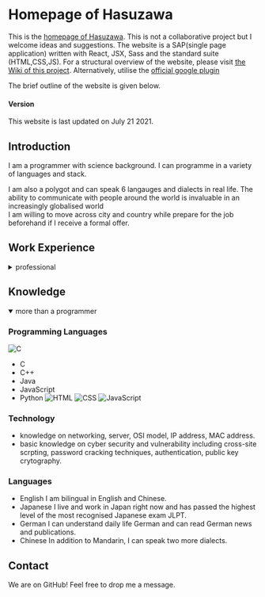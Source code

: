 # Homepage of Hasuzawa
This is the [homepage of Hasuzawa](). This is not a collaborative project but I welcome ideas and suggestions.
The website is a SAP(single page application) written with React, JSX, Sass and the standard suite (HTML,CSS,JS).
For a structural overview of the website, please visit [the Wiki of this project](https://github.com/Hasuzawa/homepage/wiki/Overview).
Alternatively, utilise the [official google plugin](https://chrome.google.com/webstore/detail/react-developer-tools/fmkadmapgofadopljbjfkapdkoienihi)

The brief outline of the website is given below.

#### Version
This website is last updated on July 21 2021.

## Introduction
I am a programmer with science background. I can programme in a variety of languages and stack.<br />

I am also a polygot and can speak 6 langauges and dialects in real life. The ability to communicate with people around the world is invaluable in an increasingly globalised world <br />
I am willing to move across city and country while prepare for the job beforehand if I receive a formal offer.

## Work Experience
<details>
  <summary open>professional</summary>
  Currently working as a programmer and system engineer in Osaka, Japan. In actual work is more of a full-stack developer. Have work experience using HTML, CSS, JavaScript for
  fontend, Java, SQL, database for the backend.
  In spare time learned Python, C++, React, Sass, Git, networking and some cyber security.


</details>

## Knowledge
<details open>
  <summary>more than a programmer</summary>

  ### Programming Languages
  [//]: # (should use svg icon from local repository. You will use them in the website anyway)
  ![C](https://upload.wikimedia.org/wikipedia/en/3/30/Java_programming_language_logo.svg)
  -  C
  -  C++
  -  Java
  -  JavaScript
  -  Python
  ![HTML](https://upload.wikimedia.org/wikipedia/commons/6/61/HTML5_logo_and_wordmark.svg)
  ![CSS](https://upload.wikimedia.org/wikipedia/commons/d/d5/CSS3_logo_and_wordmark.svg)
  ![JavaScript](https://upload.wikimedia.org/wikipedia/commons/d/d4/Javascript-shield.svg)

  ### Technology
  -  knowledge on networking, server, OSI model, IP address, MAC address.
  -  basic knowledge on cyber security and vulnerability including cross-site scrpting, password cracking techniques, authentication, public key crytography.

  ### Languages
  -  English    I am bilingual in English and Chinese.
  -  Japanese   I live and work in Japan right now and has passed the highest level of the most recognised Japanese exam JLPT.
  -  German     I can understand daily life German and can read German news and publications.
  -  Chinese    In addition to Mandarin, I can speak two more dialects.
</details>

## Contact
We are on GitHub! Feel free to drop me a message.